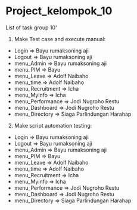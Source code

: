 # Project_kelompok_10
List of task group 10' 

1. Make Test case and execute manual:

- Login 			=> Bayu rumaksoning aji 
- Logout 			=> Bayu rumaksoning aji
- menu_Admin 		=> Bayu rumaksoning aji
- menu_PIM 		=> Bayu
- menu_Leave 		=> Adolf Naibaho 
- menu_time 		=> Adolf Naibaho
- menu_Recruitment => Icha 
- menu_Myinfo		=> Icha
- menu_Performance => Jodi Nugroho Restu 
- menu_Dashboard 	=> Jodi Nugroho Restu 
- menu_Directory	=> Siaga Parlindungan Harahap

2. Make script automation testing:

- Login 			=> Bayu rumaksoning aji 
- Logout 			=> Bayu rumaksoning aji
- menu_Admin 		=> Bayu rumaksoning aji
- menu_PIM 		=> Bayu
- menu_Leave 		=> Adolf Naibaho 
- menu_time 		=> Adolf Naibaho
- menu_Recruitment => Icha 
- menu_Myinfo		=> Icha
- menu_Performance => Jodi Nugroho Restu 
- menu_Dashboard 	=> Jodi Nugroho Restu 
- menu_Directory	=> Siaga Parlindungan Harahap
